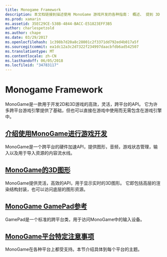 ```yaml
---
title: Monogame Framework
description: 本文档链接到描述使用 MonoGame 游戏开发的各种指南： 概述、 提到 3D 图形和游戏，并查看特定于平台的注意事项。
ms.prod: xamarin
ms.assetid: 35EC29CE-538B-4844-BACC-E51823EFF3B5
author: charlespetzold
ms.author: chape
ms.date: 03/29/2017
ms.openlocfilehash: 1c398b7d20a8c28001c2f3371dd792ed4b017a5f
ms.sourcegitcommit: ea1dc12a3c2d7322f234997daacbfdb6ad542507
ms.translationtype: MT
ms.contentlocale: zh-CN
ms.lasthandoff: 06/05/2018
ms.locfileid: "34783117"
---
```

# <a name="monogame-framework"></a>Monogame Framework

MonoGame是一款用于开发2D和3D游戏的高效，灵活，跨平台的API。 它为许多跨平台游戏引擎提供了基础，但也可以直接在游戏中使用而无需包含在游戏引擎中。

## <a name="introduction-to-game-development-with-monogamegraphics-gamesmonogameintroductionindexmd"></a>[介绍使用MonoGame进行游戏开发](~/graphics-games/monogame/introduction/index.md)

MonoGame是一个跨平台的硬件加速API，提供图形，音频，游戏状态管理，输入以及用于导入资源的内容流水线。

## <a name="3d-graphics-with-monogamegraphics-gamesmonogame3dindexmd"></a>[MonoGame的3D图形](~/graphics-games/monogame/3d/index.md)

MonoGame提供灵活，高效的API，用于显示实时的3D图形。 它即包括高层的渲染结构封装，也可以访问底层的图形资源。

## <a name="monogame-gamepad-referencegraphics-gamesmonogameinputmd"></a>[MonoGame GamePad参考](~/graphics-games/monogame/input.md)

GamePad是一个标准的跨平台类，用于访问MonoGame中的输入设备。

## <a name="monogame-platform-specific-considerationsgraphics-gamesmonogameplatformsindexmd"></a>[MonoGame平台特定注意事项](~/graphics-games/monogame/platforms/index.md)

MonoGame在各种平台上都受支持。本节介绍具体到每个平台的主题。


